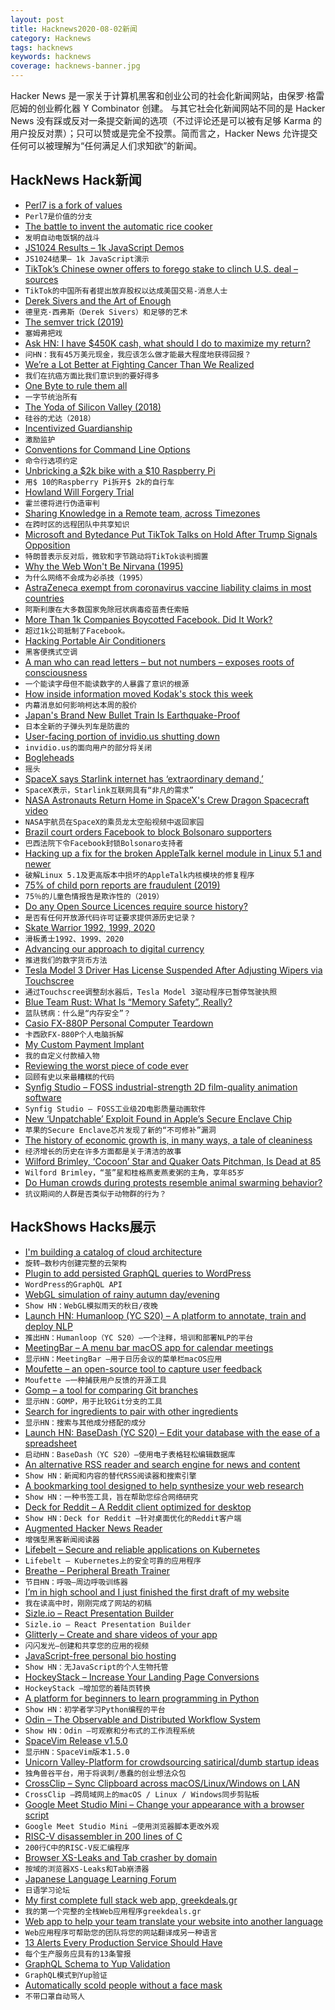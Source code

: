 ```yaml
---
layout: post
title: Hacknews2020-08-02新闻
category: Hacknews
tags: hacknews
keywords: hacknews
coverage: hacknews-banner.jpg
---
```


Hacker News 是一家关于计算机黑客和创业公司的社会化新闻网站，由保罗·格雷厄姆的创业孵化器 Y Combinator 创建。
与其它社会化新闻网站不同的是 Hacker News 没有踩或反对一条提交新闻的选项（不过评论还是可以被有足够 Karma 的用户投反对票）；只可以赞或是完全不投票。简而言之，Hacker News 允许提交任何可以被理解为“任何满足人们求知欲”的新闻。

## HackNews Hack新闻


- [Perl7 is a fork of values](http://blogs.perl.org/users/leon_timmermans/2020/08/perl7-is-a-fork-of-values.html)
- `Perl7是价值的分支`
- [The battle to invent the automatic rice cooker](https://www.atlasobscura.com/articles/rice-cooker-history)
- `发明自动电饭锅的战斗`
- [JS1024 Results – 1k JavaScript Demos](https://js1024.fun/results/2020)
- `JS1024结果– 1k JavaScript演示`
- [TikTok’s Chinese owner offers to forego stake to clinch U.S. deal – sources](https://www.reuters.com/article/us-usa-tiktok-bytedance-exclusive-idUSKBN24X3SK)
- `TikTok的中国所有者提出放弃股权以达成美国交易-消息人士`
- [Derek Sivers and the Art of Enough](https://brendancahill.io/brensblog/dereksivers)
- `德里克·西弗斯（Derek Sivers）和足够的艺术`
- [The semver trick (2019)](https://github.com/dtolnay/semver-trick/)
- `塞姆弗把戏`
- [Ask HN: I have $450K cash, what should I do to maximize my return?](item?id=24020899)
- `问HN：我有45万美元现金，我应该怎么做才能最大程度地获得回报？`
- [We’re a Lot Better at Fighting Cancer Than We Realized](http://cshl.nautil.us/article/593/why-were-a-lot-better-at-fighting-cancer-than-we-realized)
- `我们在抗癌方面比我们意识到的要好得多`
- [One Byte to rule them all](https://googleprojectzero.blogspot.com/2020/07/one-byte-to-rule-them-all.html)
- `一字节统治所有`
- [The Yoda of Silicon Valley (2018)](https://www.nytimes.com/2018/12/17/science/donald-knuth-computers-algorithms-programming.html)
- `硅谷的尤达（2018）`
- [Incentivized Guardianship](https://www.overcomingbias.com/2020/07/incentivized-guardians.html)
- `激励监护`
- [Conventions for Command Line Options](https://nullprogram.com/blog/2020/08/01/)
- `命令行选项约定`
- [Unbricking a $2k bike with a $10 Raspberry Pi](https://ptx2.net/posts/unbricking-a-bike-with-a-raspberry-pi/)
- `用$ 10的Raspberry Pi拆开$ 2k的自行车`
- [Howland Will Forgery Trial](https://en.wikipedia.org/wiki/Howland_will_forgery_trial)
- `霍兰德将进行伪造审判`
- [Sharing Knowledge in a Remote team, across Timezones](https://erickhun.com/posts/sharing-knowledge-in-a-remote-team/)
- `在跨时区的远程团队中共享知识`
- [Microsoft and Bytedance Put TikTok Talks on Hold After Trump Signals Opposition](https://www.wsj.com/articles/microsoft-and-bytedance-put-tiktok-talks-on-hold-after-trump-signals-opposition-11596312611)
- `特朗普表示反对后，微软和字节跳动将TikTok谈判搁置`
- [Why the Web Won't Be Nirvana (1995)](https://www.newsweek.com/clifford-stoll-why-web-wont-be-nirvana-185306)
- `为什么网络不会成为必杀技（1995）`
- [AstraZeneca exempt from coronavirus vaccine liability claims in most countries](https://uk.reuters.com/article/us-astrazeneca-results-vaccine-liability/astrazeneca-to-be-exempt-from-coronavirus-vaccine-liability-claims-in-most-countries-idUKKCN24V2EN)
- `阿斯利康在大多数国家免除冠状病毒疫苗责任索赔`
- [More Than 1k Companies Boycotted Facebook. Did It Work?](https://www.nytimes.com/2020/08/01/business/media/facebook-boycott.html)
- `超过1k公司抵制了Facebook。`
- [Hacking Portable Air Conditioners](https://pmarks.net/ac/)
- `黑客便携式空调`
- [A man who can read letters – but not numbers – exposes roots of consciousness](https://www.sciencemag.org/news/2020/07/mysterious-case-man-who-can-read-letters-not-numbers-exposes-complex-roots)
- `一个能读字母但不能读数字的人暴露了意识的根源`
- [How inside information moved Kodak's stock this week](https://www.chartfleau.com/kodak)
- `内幕消息如何影响柯达本周的股价`
- [Japan's Brand New Bullet Train Is Earthquake-Proof](https://www.popularmechanics.com/science/a33372664/japan-new-bullet-train-shinkansen-earthquakes/)
- `日本全新的子弹头列车是防震的`
- [User-facing portion of invidio.us shutting down](https://omar.yt/posts/stepping-away-from-open-source)
- `invidio.us的面向用户的部分将关闭`
- [Bogleheads](https://www.bogleheads.org/)
- `摇头`
- [SpaceX says Starlink internet has ‘extraordinary demand,’](https://www.cnbc.com/2020/08/01/spacex-starlink-extraordinary-demand-with-nearly-700000-interested.html)
- `SpaceX表示，Starlink互联网具有“非凡的需求”`
- [NASA Astronauts Return Home in SpaceX's Crew Dragon Spacecraft video](https://youtube.com/watch?v=13OkD0C_TWU)
- `NASA宇航员在SpaceX的乘员龙太空船视频中返回家园`
- [Brazil court orders Facebook to block Bolsonaro supporters](https://www.bbc.com/news/world-latin-america-53625728)
- `巴西法院下令Facebook封锁Bolsonaro支持者`
- [Hacking up a fix for the broken AppleTalk kernel module in Linux 5.1 and newer](https://www.downtowndougbrown.com/2020/08/hacking-up-a-fix-for-the-broken-appletalk-kernel-module-in-linux-5-1-and-newer/)
- `破解Linux 5.1及更高版本中损坏的AppleTalk内核模块的修复程序`
- [75% of child porn reports are fraudulent (2019)](https://www.iwf.org.uk/news/thousands-of-images-and-videos-of-child-sexual-abuse-could-be-going-undetected-because-of-)
- `75％的儿童色情报告是欺诈性的（2019）`
- [Do any Open Source Licences require source history?](https://shkspr.mobi/blog/2020/08/do-any-open-source-licences-require-source-history/)
- `是否有任何开放源代码许可证要求提供源历史记录？`
- [Skate Warrior 1992, 1999, 2020](https://prolost.com/blog/skatewarrior)
- `滑板勇士1992、1999、2020`
- [Advancing our approach to digital currency](https://usa.visa.com/visa-everywhere/blog/bdp/2020/07/21/advancing-our-approach-1595302085970.html)
- `推进我们的数字货币方法`
- [Tesla Model 3 Driver Has License Suspended After Adjusting Wipers via Touchscree](https://www.thedrive.com/news/35301/tesla-model-3-driver-has-license-suspended-by-judge-after-adjusting-wipers-via-touchscreen)
- `通过Touchscree调整刮水器后，Tesla Model 3驱动程序已暂停驾驶执照`
- [Blue Team Rust: What Is “Memory Safety”, Really?](https://tiemoko.com/blog/blue-team-rust/)
- `蓝队锈病：什么是“内存安全”？`
- [Casio FX-880P Personal Computer Teardown](https://neil.computer/notes/casio-fx-880p-personal-computer-teardown/)
- `卡西欧FX-880P个人电脑拆解`
- [My Custom Payment Implant](https://forum.dangerousthings.com/t/my-custom-payment-conversion-experience/7668/)
- `我的自定义付款植入物`
- [Reviewing the worst piece of code ever](https://www.micheleriva.it/posts/2020-07-31-reviewing-the-worst-piece-of-code-ever)
- `回顾有史以来最糟糕的代码`
- [Synfig Studio – FOSS industrial-strength 2D film-quality animation software](https://github.com/synfig/synfig)
- `Synfig Studio – FOSS工业级2D电影质量动画软件`
- [New ‘Unpatchable’ Exploit Found in Apple’s Secure Enclave Chip](https://9to5mac.com/2020/08/01/new-unpatchable-exploit-allegedly-found-on-apples-secure-enclave-chip-heres-what-it-could-mean/)
- `苹果的Secure Enclave芯片发现了新的“不可修补”漏洞`
- [The history of economic growth is, in many ways, a tale of cleaniness](https://www.economist.com/books-and-arts/2020/08/01/how-hand-washing-explains-economic-expansion)
- `经济增长的历史在许多方面都是关于清洁的故事`
- [Wilford Brimley, ‘Cocoon’ Star and Quaker Oats Pitchman, Is Dead at 85](https://www.nytimes.com/2020/08/01/obituaries/wilford-brimley-dead.html)
- `Wilford Brimley，“茧”星和桂格燕麦燕麦粥的主角，享年85岁`
- [Do Human crowds during protests resemble animal swarming behavior?](https://www.wired.com/story/what-the-science-of-animal-networks-reveals-about-protests/)
- `抗议期间的人群是否类似于动物群的行为？`


## HackShows Hacks展示

- [ I'm building a catalog of cloud architecture](https://getrevolv.com)
- `旋转–数秒内创建完整的云架构`
- [ Plugin to add persisted GraphQL queries to WordPress](https://github.com/GraphQLAPI/graphql-api)
- `WordPress的GraphQL API`
- [ WebGL simulation of rainy autumn day/evening](https://pluvoir.netlify.app/index.html)
- `Show HN：WebGL模拟雨天的秋日/夜晚`
- [Launch HN: Humanloop (YC S20) – A platform to annotate, train and deploy NLP](item?id=23987353)
- `推出HN：Humanloop（YC S20）–一个注释，培训和部署NLP的平台`
- [ MeetingBar – A menu bar macOS app for calendar meetings](https://github.com/leits/MeetingBar)
- `显示HN：MeetingBar –用于日历会议的菜单栏macOS应用`
- [ Moufette – an open-source tool to capture user feedback](https://github.com/moufette-tools/moufette)
- `Moufette –一种捕获用户反馈的开源工具`
- [ Gomp – a tool for comparing Git branches](https://github.com/MarkForged/GOMP)
- `显示HN：GOMP，用于比较Git分支的工具`
- [ Search for ingredients to pair with other ingredients](https://www.kulinarian.com/flavor-pairings/)
- `显示HN：搜索与其他成分搭配的成分`
- [Launch HN: BaseDash (YC S20) – Edit your database with the ease of a spreadsheet](item?id=23999124)
- `启动HN：BaseDash（YC S20）–使用电子表格轻松编辑数据库`
- [ An alternative RSS reader and search engine for news and content](https://newsandrumors.com/)
- `Show HN：新闻和内容的替代RSS阅读器和搜索引擎`
- [ A bookmarking tool designed to help synthesize your web research](https://klobie.com)
- `Show HN：一种书签工具，旨在帮助您综合网络研究`
- [ Deck for Reddit – A Reddit client optimized for desktop](https://rdddeck.com)
- `Show HN：Deck for Reddit –针对桌面优化的Reddit客户端`
- [ Augmented Hacker News Reader](https://hacker-news.news/)
- `增强型黑客新闻阅读器`
- [ Lifebelt – Secure and reliable applications on Kubernetes](https://lifebelt.dev/#/changelog)
- `Lifebelt – Kubernetes上的安全可靠的应用程序`
- [ Breathe – Peripheral Breath Trainer](https://github.com/filipeisho/breathe/)
- `节目HN：呼吸–周边呼吸训练器`
- [ I’m in high school and I just finished the first draft of my website](https://imladenov.org)
- `我在读高中时，刚刚完成了网站的初稿`
- [ Sizle.io – React Presentation Builder](https://sizle.io/presentations/)
- `Sizle.io – React Presentation Builder`
- [ Glitterly – Create and share videos of your app](https://glitterly.app)
- `闪闪发光–创建和共享您的应用的视频`
- [ JavaScript-free personal bio hosting](https://plumebio.com)
- `Show HN：无JavaScript的个人生物托管`
- [ HockeyStack – Increase Your Landing Page Conversions](https://www.hockeystack.com)
- `HockeyStack –增加您的着陆页转换`
- [ A platform for beginners to learn programming in Python](https://github.com/alexmojaki/futurecoder)
- `Show HN：初学者学习Python编程的平台`
- [ Odin – The Observable and Distributed Workflow System](https://github.com/theycallmemac/odin/blob/master/README.md)
- `Show HN：Odin –可观察和分布式的工作流程系统`
- [ SpaceVim Release v1.5.0](https://spacevim.org/SpaceVim-release-v1.5.0/#.XyWJRomMq_4.hackernews)
- `显示HN：SpaceVim版本1.5.0`
- [ Unicorn Valley-Platform for crowdsourcing satirical/dumb startup ideas](https://unicornvalley.xyz)
- `独角兽谷平台，用于将讽刺/愚蠢的创业想法众包`
- [ CrossClip – Sync Clipboard across macOS/Linux/Windows on LAN](https://github.com/yue/crossclip)
- `CrossClip –跨局域网上的macOS / Linux / Windows同步剪贴板`
- [ Google Meet Studio Mini – Change your appearance with a browser script](https://x-ing.space/mercator)
- `Google Meet Studio Mini –使用浏览器脚本更改外观`
- [ RISC-V disassembler in 200 lines of C](https://github.com/andportnoy/riscv-disassembler)
- `200行C中的RISC-V反汇编程序`
- [ Browser XS-Leaks and Tab crasher by domain](item?id=24023565)
- `按域的浏览器XS-Leaks和Tab崩溃器`
- [ Japanese Language Learning Forum](https://questions.japanesecomplete.com)
- `日语学习论坛`
- [ My first complete full stack web app, greekdeals.gr](https://greekdeals.gr)
- `我的第一个完整的全栈Web应用程序greekdeals.gr`
- [ Web app to help your team translate your website into another language](https://github.com/whyboris/JSON-i18n-Editor)
- `Web应用程序可帮助您的团队将您的网站翻译成另一种语言`
- [ 13 Alerts Every Production Service Should Have](http://sre-blog.com/2020-07-29-base-alerts.html)
- `每个生产服务应具有的13条警报`
- [ GraphQL Schema to Yup Validation](https://github.com/tristanMatthias/gql-to-yup)
- `GraphQL模式到Yup验证`
- [ Automatically scold people without a face mask](http://www.talraviv.org/facemaskscolder3000/)
- `不带口罩自动骂人`

